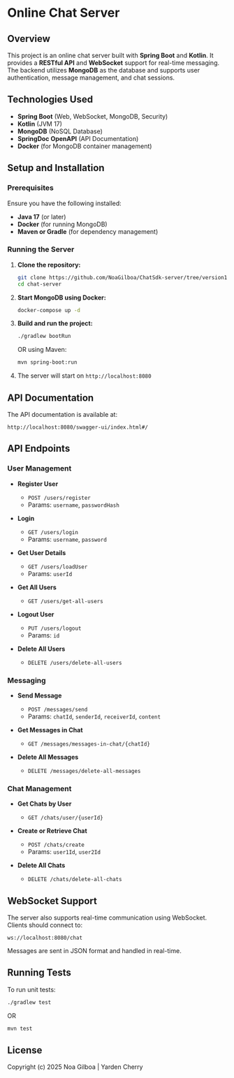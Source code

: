 # Online Chat Server

## Overview
This project is an online chat server built with **Spring Boot** and **Kotlin**. It provides a **RESTful API** and **WebSocket** support for real-time messaging. The backend utilizes **MongoDB** as the database and supports user authentication, message management, and chat sessions.

## Technologies Used
- **Spring Boot** (Web, WebSocket, MongoDB, Security)
- **Kotlin** (JVM 17)
- **MongoDB** (NoSQL Database)
- **SpringDoc OpenAPI** (API Documentation)
- **Docker** (for MongoDB container management)

## Setup and Installation
### Prerequisites
Ensure you have the following installed:
- **Java 17** (or later)
- **Docker** (for running MongoDB)
- **Maven or Gradle** (for dependency management)

### Running the Server
1. **Clone the repository:**
   ```bash
   git clone https://github.com/NoaGilboa/ChatSdk-server/tree/version1
   cd chat-server
   ```

2. **Start MongoDB using Docker:**
   ```bash
   docker-compose up -d
   ```

3. **Build and run the project:**
   ```bash
   ./gradlew bootRun
   ```
   OR using Maven:
   ```bash
   mvn spring-boot:run
   ```

4. The server will start on `http://localhost:8080`

## API Documentation
The API documentation is available at:
```
http://localhost:8080/swagger-ui/index.html#/
```

## API Endpoints

### User Management
- **Register User**
  - `POST /users/register`
  - Params: `username`, `passwordHash`

- **Login**
  - `GET /users/login`
  - Params: `username`, `password`

- **Get User Details**
  - `GET /users/loadUser`
  - Params: `userId`

- **Get All Users**
  - `GET /users/get-all-users`

- **Logout User**
  - `PUT /users/logout`
  - Params: `id`

- **Delete All Users**
  - `DELETE /users/delete-all-users`

### Messaging
- **Send Message**
  - `POST /messages/send`
  - Params: `chatId`, `senderId`, `receiverId`, `content`

- **Get Messages in Chat**
  - `GET /messages/messages-in-chat/{chatId}`

- **Delete All Messages**
  - `DELETE /messages/delete-all-messages`

### Chat Management
- **Get Chats by User**
  - `GET /chats/user/{userId}`

- **Create or Retrieve Chat**
  - `POST /chats/create`
  - Params: `user1Id`, `user2Id`

- **Delete All Chats**
  - `DELETE /chats/delete-all-chats`

## WebSocket Support
The server also supports real-time communication using WebSocket. Clients should connect to:
```
ws://localhost:8080/chat
```
Messages are sent in JSON format and handled in real-time.

## Running Tests
To run unit tests:
```bash
./gradlew test
```
OR
```bash
mvn test
```

## License
Copyright (c) 2025 Noa Gilboa | Yarden Cherry
